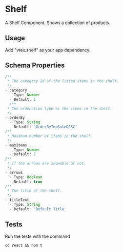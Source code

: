 # Shelf

A Shelf Component. Shows a collection of products.

## Usage

Add "vtex.shelf" as your app dependency.

## Schema Properties

``` javascript
/**
 * The category Id of the listed items in the shelf.
 */
- category
  - Type: Number
  - Default: 1
  /**
 * The ordenation type os the items in the shelf.
 */
- orderBy
  - Type: String
  - Default: 'OrderByTopSaleDESC'
/**
 * Maximum number of items in the shelf.
 */
- maxItems
  - Type: Number
  - Default: 7
/**
 * If the arrows are showable or not.
 */
- arrows
  - Type: Boolean
  - Default: true
/**
 * The title of the shelf.
 */
- titleText
  - Type: String
  - Default: 'Default Title'
```

## Tests

Run the tests with the command
```
cd react && npm t
```